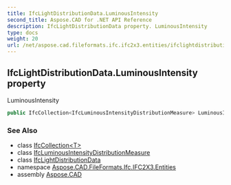 ```yaml
---
title: IfcLightDistributionData.LuminousIntensity
second_title: Aspose.CAD for .NET API Reference
description: IfcLightDistributionData property. LuminousIntensity
type: docs
weight: 20
url: /net/aspose.cad.fileformats.ifc.ifc2x3.entities/ifclightdistributiondata/luminousintensity/
---
```

## IfcLightDistributionData.LuminousIntensity property

LuminousIntensity

```csharp
public IfcCollection<IfcLuminousIntensityDistributionMeasure> LuminousIntensity { get; set; }
```

### See Also

* class [IfcCollection&lt;T&gt;](../../../aspose.cad.fileformats.ifc/ifccollection-1/)
* class [IfcLuminousIntensityDistributionMeasure](../../../aspose.cad.fileformats.ifc.ifc2x3.types/ifcluminousintensitydistributionmeasure/)
* class [IfcLightDistributionData](../)
* namespace [Aspose.CAD.FileFormats.Ifc.IFC2X3.Entities](../../ifclightdistributiondata/)
* assembly [Aspose.CAD](../../../)


